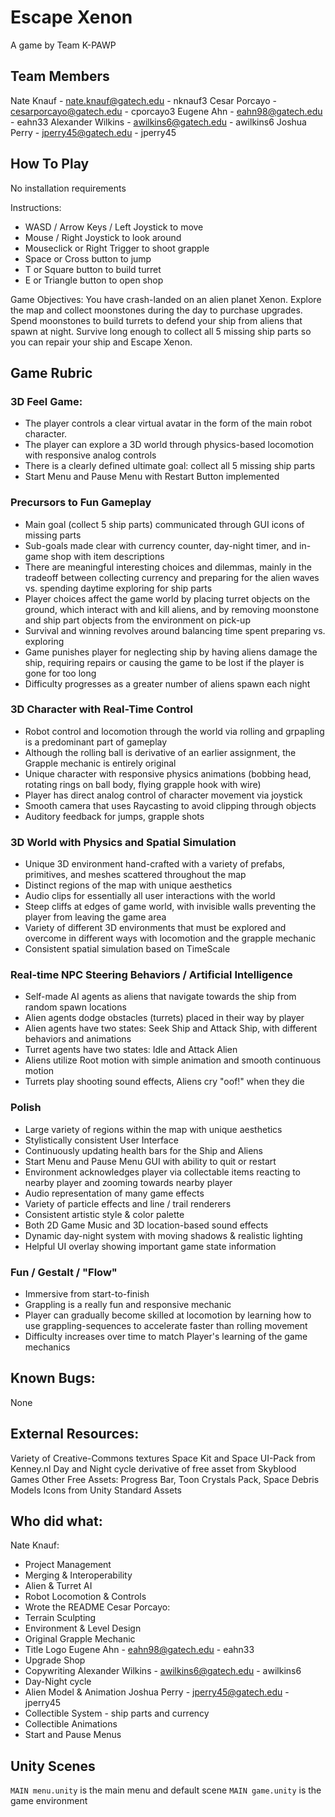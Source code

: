 # Escape Xenon

A game by Team K-PAWP

## Team Members

Nate Knauf - nate.knauf@gatech.edu - nknauf3
Cesar Porcayo - cesarporcayo@gatech.edu - cporcayo3
Eugene Ahn - eahn98@gatech.edu - eahn33
Alexander Wilkins - awilkins6@gatech.edu - awilkins6
Joshua Perry - jperry45@gatech.edu - jperry45

## How To Play

No installation requirements

Instructions:
* WASD / Arrow Keys / Left Joystick to move
* Mouse / Right Joystick to look around
* Mouseclick or Right Trigger to shoot grapple
* Space or Cross button to jump
* T or Square button to build turret
* E or Triangle button to open shop

Game Objectives:
You have crash-landed on an alien planet Xenon.
Explore the map and collect moonstones during the day to purchase upgrades.
Spend moonstones to build turrets to defend your ship from aliens that spawn at night.
Survive long enough to collect all 5 missing ship parts so you can repair your ship and Escape Xenon.

## Game Rubric

### 3D Feel Game:
* The player controls a clear virtual avatar in the form of the main robot character.
* The player can explore a 3D world through physics-based locomotion with responsive analog controls
* There is a clearly defined ultimate goal: collect all 5 missing ship parts
* Start Menu and Pause Menu with Restart Button implemented

### Precursors to Fun Gameplay
* Main goal (collect 5 ship parts) communicated through GUI icons of missing parts
* Sub-goals made clear with currency counter, day-night timer, and in-game shop with item descriptions
* There are meaningful interesting choices and dilemmas, mainly in the tradeoff between collecting currency and preparing for the alien waves vs. spending daytime exploring for ship parts
* Player choices affect the game world by placing turret objects on the ground, which interact with and kill aliens, and by removing moonstone and ship part objects from the environment on pick-up
* Survival and winning revolves around balancing time spent preparing vs. exploring
* Game punishes player for neglecting ship by having aliens damage the ship, requiring repairs or causing the game to be lost if the player is gone for too long
* Difficulty progresses as a greater number of aliens spawn each night

### 3D Character with Real-Time Control
* Robot control and locomotion through the world via rolling and grpapling is a predominant part of gameplay
* Although the rolling ball is derivative of an earlier assignment, the Grapple mechanic is entirely original
* Unique character with responsive physics animations (bobbing head, rotating rings on ball body, flying grapple hook with wire)
* Player has direct analog control of character movement via joystick
* Smooth camera that uses Raycasting to avoid clipping through objects
* Auditory feedback for jumps, grapple shots

### 3D World with Physics and Spatial Simulation
* Unique 3D environment hand-crafted with a variety of prefabs, primitives, and meshes scattered throughout the map
* Distinct regions of the map with unique aesthetics
* Audio clips for essentially all user interactions with the world
* Steep cliffs at edges of game world, with invisible walls preventing the player from leaving the game area
* Variety of different 3D environments that must be explored and overcome in different ways with locomotion and the grapple mechanic
* Consistent spatial simulation based on TimeScale

### Real-time NPC Steering Behaviors / Artificial Intelligence
* Self-made AI agents as aliens that navigate towards the ship from random spawn locations
* Alien agents dodge obstacles (turrets) placed in their way by player
* Alien agents have two states: Seek Ship and Attack Ship, with different behaviors and animations
* Turret agents have two states: Idle and Attack Alien
* Aliens utilize Root motion with simple animation and smooth continuous motion
* Turrets play shooting sound effects, Aliens cry "oof!" when they die

### Polish
* Large variety of regions within the map with unique aesthetics
* Stylistically consistent User Interface
* Continuously updating health bars for the Ship and Aliens
* Start Menu and Pause Menu GUI with ability to quit or restart
* Environment acknowledges player via collectable items reacting to nearby player and zooming towards nearby player
* Audio representation of many game effects
* Variety of particle effects and line / trail renderers
* Consistent artistic style & color palette
* Both 2D Game Music and 3D location-based sound effects
* Dynamic day-night system with moving shadows & realistic lighting
* Helpful UI overlay showing important game state information

### Fun / Gestalt / "Flow"
* Immersive from start-to-finish
* Grappling is a really fun and responsive mechanic
* Player can gradually become skilled at locomotion by learning how to use grappling-sequences to accelerate faster than rolling movement
* Difficulty increases over time to match Player's learning of the game mechanics

## Known Bugs:

None

## External Resources:

Variety of Creative-Commons textures
Space Kit and Space UI-Pack from Kenney.nl
Day and Night cycle derivative of free asset from Skyblood Games
Other Free Assets: Progress Bar, Toon Crystals Pack, Space Debris Models
Icons from Unity Standard Assets

## Who did what:

Nate Knauf:
* Project Management
* Merging & Interoperability
* Alien & Turret AI
* Robot Locomotion & Controls
* Wrote the README
Cesar Porcayo:
* Terrain Sculpting
* Environment & Level Design
* Original Grapple Mechanic
* Title Logo
Eugene Ahn - eahn98@gatech.edu - eahn33
* Upgrade Shop
* Copywriting
Alexander Wilkins - awilkins6@gatech.edu - awilkins6
* Day-Night cycle
* Alien Model & Animation
Joshua Perry - jperry45@gatech.edu - jperry45
* Collectible System - ship parts and currency
* Collectible Animations
* Start and Pause Menus

## Unity Scenes

`MAIN menu.unity` is the main menu and default scene
`MAIN game.unity` is the game environment
